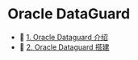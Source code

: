 # Oracle DataGuard

* 📄 [1. Oracle Dataguard 介绍](siyuan://blocks/20231110105237-nvvzb3i)
* 📄 [2. Oracle Dataguard 搭建](siyuan://blocks/20231110105237-iwop2dy)

‍
